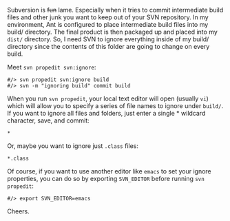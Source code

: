 Subversion is ~~fun~~ lame.  Especially when it tries to commit intermediate build files and other junk you want to keep out of your SVN repository.  In my environment, Ant is configured to place intermediate build files into my build/ directory.  The final product is then packaged up and placed into my `dist/` directory.  So, I need SVN to ignore everything inside of my build/ directory since the contents of this folder are going to change on every build.

Meet `svn propedit svn:ignore`:

```
#/> svn propedit svn:ignore build
#/> svn -m "ignoring build" commit build
```

When you run `svn propedit`, your local text editor will open (usually `vi`) which will allow you to specify a series of file names to ignore under `build/`.  If you want to ignore all files and folders, just enter a single * wildcard character, save, and commit:

```
*
```

Or, maybe you want to ignore just `.class` files:

```
*.class
```

Of course, if you want to use another editor like `emacs` to set your ignore properties, you can do so by exporting `SVN_EDITOR` before running `svn propedit`:

```
#/> export SVN_EDITOR=emacs
```

Cheers.

<!--- tags: svn -->